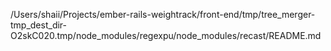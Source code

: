 /Users/shaii/Projects/ember-rails-weightrack/front-end/tmp/tree_merger-tmp_dest_dir-O2skC020.tmp/node_modules/regexpu/node_modules/recast/README.md